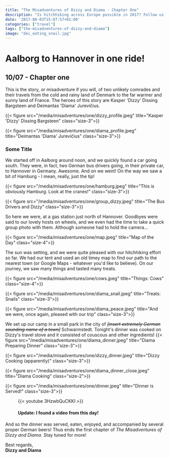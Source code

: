 ```yaml
---
title: "The Misadventures of Dizzy and Diama - Chapter One"
description: "Is hitchhiking across Europe possible in 2017? Follow us, and find out!"
date: '2017-08-03T15:07:57+01:00'
categories: ["travel"]
tags: ["the-misadventures-of-dizzy-and-diama"]
image: "dei_eating_snail.jpg"
---
```



# Aalborg to Hannover in one ride!
## 10/07 - Chapter one

This is the story, or misadventure if you will, of two unlikely comrades and their travels from the cold and rainy land of Denmark to the far warmer and sunny land of France.
The heroes of this story are Kasper 'Dizzy' Dissing Bargsteen and Deimantas 'Diama' Jurevičius.

{{< figure src="/media/misadventures/one/dizzy_profile.jpeg" title="Kasper 'Dizzy' Dissing Bargsteen" class="size-3">}}

{{< figure src="/media/misadventures/one/diama_profile.jpeg" title="Deimantas 'Diama' Jurevičius" class="size-3">}}

### Some Title
We started off in Aalborg around noon, and we quickly found a car going south. They were, in fact, two German bus drivers going, in their private car, to Hannover in Germany. Awesome. And on we went!
On the way we saw a bit of Hamburg - I mean, really, just the tip!

{{< figure src="/media/misadventures/one/hamburg.jpeg" title="This is obviously Hamburg. Look at the cranes!" class="size-3">}}

{{< figure src="/media/misadventures/one/group_dizzy.jpeg" title="The Bus Drivers and Dizzy" class="size-3">}}

So here we were, at a gas station just north of Hannover. Goodbyes were said to our lovely hosts on wheels, and we even had the time to take a quick group photo with them. Although someone had to hold the camera... 

{{< figure src="/media/misadventures/one/map.jpeg" title="Map of the Day" class="size-4">}}

The sun was setting, and we were quite pleased with our hitchhiking effort so far. We had our tent and used an old timey map to find our path to the nearest town (or Google Maps - whatever you'd like to believe). On our journey, we saw many things and tasted many treats.

{{< figure src="/media/misadventures/one/cows.jpeg" title="Things: Cows" class="size-4">}}

{{< figure src="/media/misadventures/one/diama_snail.jpeg" title="Treats: Snails" class="size-3">}}

{{< figure src="/media/misadventures/one/diama_peace.jpeg" title="And we were, once again, pleased with our trip" class="size-3">}}

We set up our camp in a small park in the city of ~~*&#91;insert extremely German sounding name of a town&#93;*~~ Schwarmstedt. Tonight's dinner was cooked on Dizzy's travel stove and it consisted of couscous and other ingredients!
{{< figure src="/media/misadventures/one/diama_dinner.jpeg" title="Diama Preparing Dinner" class="size-3">}}

{{< figure src="/media/misadventures/one/dizzy_dinner.jpeg" title="Dizzy Cooking (apparently)" class="size-3">}}

{{< figure src="/media/misadventures/one/diama_dinner_close.jpeg" title="Diama Cooking" class="size-2">}}

{{< figure src="/media/misadventures/one/dinner.jpeg" title="Dinner is Served!" class="size-3">}}


<figure class="size-3">
{{< youtube 3HzwbQuCKKI >}}
<figcaption>
<h4>Update: I found a video from this day!</h4>
</figcaption>
</figure>


And so the dinner was served, eaten, enjoyed, and accompanied by several proper German beers! Thus ends the first chapter of *The Misadventures of Dizzy and Diama*. Stay tuned for more! 

Best regards,<br />**Dizzy and Diama**